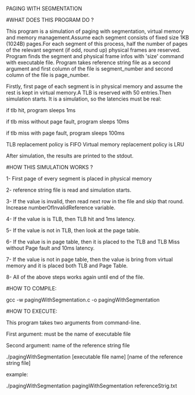 PAGING WITH SEGMENTATION

#WHAT DOES THIS PROGRAM DO ?

This program is a simulation of paging with segmentation, virtual memory and memory management.Assume each segment consists of fixed size 1KB (1024B) pages.For each segment of this process, half the number of pages of the relevant segment (if odd, round up) physical frames are reserved. Program finds the segment and physical frame infos with 'size' command with executable file. Program takes reference string file as a second argument and first column of the file is segment_number and second column of the file is page_number.

Firstly, first page of each segment is in physical memory and assume the rest is kept in virtual memory.A TLB is reserved with 50 entries.Then simulation starts. It is a simulation, so the latencies must be real:

if tlb hit, program sleeps 1ms

if tlb miss without page fault, program sleeps 10ms

if tlb miss with page fault, program sleeps 100ms

TLB replacement policy is FIFO
Virtual memory replacement policy is LRU

After simulation, the results are printed to the stdout.

#HOW THIS SIMULATION WORKS ?

1- First page of every segment is placed in physical memory

2- reference string file is read and simulation starts.

3- If the value is invalid, then read next row in the file and skip that round. Increase numberOfInvalidReference variable.

4- If the value is is TLB, then TLB hit and 1ms latency.

5- If the value is not in TLB, then look at the page table.

6- If the value is in page table, then it is placed to the TLB and TLB Miss without Page fault and 10ms latency.

7- If the value is not in page table, then the value is bring from virtual memory and it is placed both TLB and Page Table.

8- All of the above steps works again until end of the file.


#HOW TO COMPILE:

gcc -w pagingWithSegmentation.c -o pagingWithSegmentation

#HOW TO EXECUTE:

This program takes two arguments from command-line.

First argument: must be the name of executable file

Second argument: name of the reference string file

./pagingWithSegmentation [executable file name] [name of the reference string file]

example:

./pagingWithSegmentation pagingWithSegmentation referenceStrig.txt








